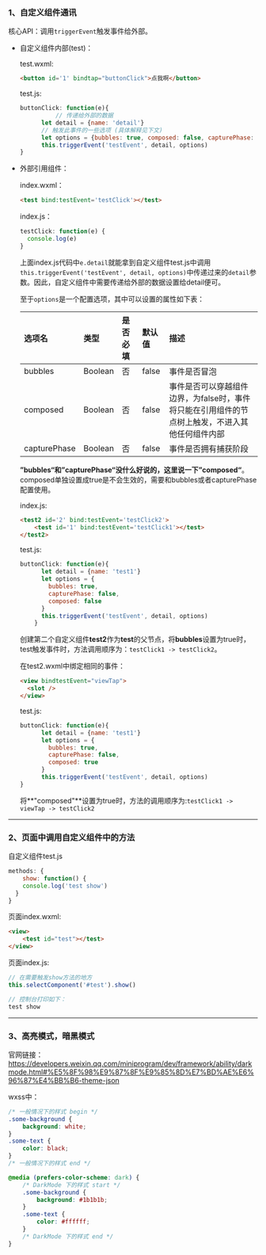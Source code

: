### 1、自定义组件通讯

核心API：调用`triggerEvent`触发事件给外部。

* 自定义组件内部(test)：

  test.wxml:

  ```html
  <button id='1' bindtap="buttonClick">点我啊</button>
  ```

  test.js:

  ```javascript
  buttonClick: function(e){
    		// 传递给外部的数据
        let detail = {name: 'detail'}
        // 触发此事件的一些选项 (具体解释见下文)
        let options = {bubbles: true, composed: false, capturePhase: false}
        this.triggerEvent('testEvent', detail, options)
  }
  ```

* 外部引用组件：

  index.wxml：

  ```html
  <test bind:testEvent='testClick'></test>
  ```

  index.js：

  ```javascript
  testClick: function(e) {
    console.log(e)
  }
  ```

  上面index.js代码中`e.detail`就能拿到自定义组件test.js中调用`this.triggerEvent('testEvent', detail, options)`中传递过来的`detail`参数。因此，自定义组件中需要传递给外部的数据设置给detail便可。

  至于`options`是一个配置选项，其中可以设置的属性如下表：

  | 选项名       | 类型    | 是否必填 | 默认值 | 描述                                                         |
  | :----------- | :------ | :------- | :----- | :----------------------------------------------------------- |
  | bubbles      | Boolean | 否       | false  | 事件是否冒泡                                                 |
  | composed     | Boolean | 否       | false  | 事件是否可以穿越组件边界，为false时，事件将只能在引用组件的节点树上触发，不进入其他任何组件内部 |
  | capturePhase | Boolean | 否       | false  | 事件是否拥有捕获阶段                                         |

  **”bubbles“**和**”capturePhase“**没什么好说的，这里说一下**”composed“**。composed单独设置成true是不会生效的，需要和bubbles或者capturePhase配置使用。

  index.js:

  ```html
  <test2 id='2' bind:testEvent='testClick2'>
      <test id='1' bind:testEvent='testClick1'></test>
  </test2>
  ```

  test.js:

  ```javascript
  buttonClick: function(e){
        let detail = {name: 'test1'}
        let options = {
          bubbles: true,
          capturePhase: false,
          composed: false
        }
        this.triggerEvent('testEvent', detail, options)
      }
  ```

  

  创建第二个自定义组件**test2**作为**test**的父节点，将**bubbles**设置为true时，test触发事件时，方法调用顺序为：`testClick1 -> testClick2`。

  在test2.wxml中绑定相同的事件：

  ```html
  <view bindtestEvent="viewTap">
    <slot />
  </view>
  ```

  test.js:

  ```javascript
  buttonClick: function(e){
        let detail = {name: 'test1'}
        let options = {
          bubbles: true,
          capturePhase: false,
          composed: true
        }
        this.triggerEvent('testEvent', detail, options)
  }
  ```

  将**"composed"**设置为true时，方法的调用顺序为:`testClick1 -> viewTap -> testClick2`

---

### 2、页面中调用自定义组件中的方法

自定义组件test.js

```javascript
methods: {
	show: function() {
    console.log('test show')
  }
}
```

页面index.wxml:

```html
<view>
	<test id="test"></test>
</view>
```

页面index.js:

```javascript
// 在需要触发show方法的地方
this.selectComponent('#test').show()

// 控制台打印如下：
test show
```

---

### 3、高亮模式，暗黑模式

官网链接：https://developers.weixin.qq.com/miniprogram/dev/framework/ability/darkmode.html#%E5%8F%98%E9%87%8F%E9%85%8D%E7%BD%AE%E6%96%87%E4%BB%B6-theme-json

wxss中：

```css
/* 一般情况下的样式 begin */
.some-background {
    background: white;
}
.some-text {
    color: black;
}
/* 一般情况下的样式 end */

@media (prefers-color-scheme: dark) {
    /* DarkMode 下的样式 start */
    .some-background {
        background: #1b1b1b;
    }
    .some-text {
        color: #ffffff;
    }
    /* DarkMode 下的样式 end */
}
```







